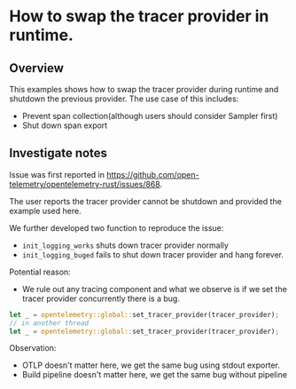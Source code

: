 # How to swap the tracer provider in runtime.

## Overview
This examples shows how to swap the tracer provider during runtime and shutdown the previous provider.
The use case of this includes:
- Prevent span collection(although users should consider Sampler first)
- Shut down span export

## Investigate notes
Issue was first reported in https://github.com/open-telemetry/opentelemetry-rust/issues/868. 

The user reports the tracer provider cannot be shutdown and provided the example used here.

We further developed two function to reproduce the issue:
- `init_logging_works` shuts down tracer provider normally
- `init_logging_buged` fails to shut down tracer provider and hang forever.

Potential reason: 
- We rule out any tracing component and what we observe is if we set the tracer provider concurrently there is a bug.
```rust
let _ = opentelemetry::global::set_tracer_provider(tracer_provider);
// in another thread
let _ = opentelemetry::global::set_tracer_provider(tracer_provider);

```

Observation:
- OTLP doesn't matter here, we get the same bug using stdout exporter.
- Build pipeline doesn't matter here, we get the same bug without pipeline